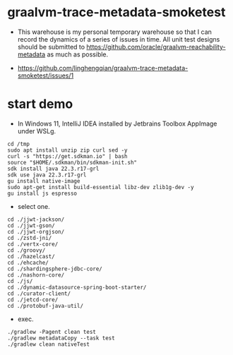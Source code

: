 # graalvm-trace-metadata-smoketest

- This warehouse is my personal temporary warehouse so that I can record the dynamics of a series of issues in time. All
  unit test designs should be submitted to https://github.com/oracle/graalvm-reachability-metadata as much as possible.

- https://github.com/linghengqian/graalvm-trace-metadata-smoketest/issues/1

# start demo

- In Windows 11, IntelliJ IDEA installed by Jetbrains Toolbox AppImage under WSLg.

```shell
cd /tmp
sudo apt install unzip zip curl sed -y
curl -s "https://get.sdkman.io" | bash
source "$HOME/.sdkman/bin/sdkman-init.sh"
sdk install java 22.3.r17-grl
sdk use java 22.3.r17-grl
gu install native-image
sudo apt-get install build-essential libz-dev zlib1g-dev -y
gu install js espresso
```

- select one.

```shell
cd ./jjwt-jackson/
cd ./jjwt-gson/
cd ./jjwt-orgjson/
cd ./zstd-jni/
cd ./vertx-core/
cd ./groovy/
cd ./hazelcast/
cd ./ehcache/
cd ./shardingsphere-jdbc-core/
cd ./nashorn-core/
cd ./js/
cd ./dynamic-datasource-spring-boot-starter/
cd ./curator-client/
cd ./jetcd-core/
cd ./protobuf-java-util/
```

- exec.

```shell
./gradlew -Pagent clean test
./gradlew metadataCopy --task test
./gradlew clean nativeTest
```
